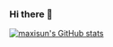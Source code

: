 ### Hi there 👋

[![maxisun's GitHub stats](https://github-readme-stats.vercel.app/api?username=maxisun&count_private=true&show_icons=true&theme=tokyonight)](https://github.com/anuraghazra/github-readme-stats)



<!--
**maxisun/maxisun** is a ✨ _special_ ✨ repository because its `README.md` (this file) appears on your GitHub profile.

Here are some ideas to get you started:

- 🔭 I’m currently working on ...
- 🌱 I’m currently learning ...
- 👯 I’m looking to collaborate on ...
- 🤔 I’m looking for help with ...
- 💬 Ask me about ...
- 📫 How to reach me: ...
- 😄 Pronouns: ...
- ⚡ Fun fact: ...
-->
